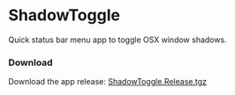 ShadowToggle
============

Quick status bar menu app to toggle OSX window shadows.

### Download 

Download the app release: [ShadowToggle.Release.tgz](https://github.com/ocodo/ShadowToggle/raw/master/ShadowToggle.Release.tgz)

